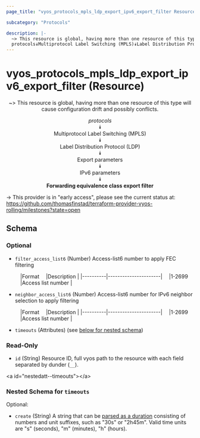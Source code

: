 ```yaml
---
page_title: "vyos_protocols_mpls_ldp_export_ipv6_export_filter Resource - vyos"

subcategory: "Protocols"

description: |- 
  ~> This resource is global, having more than one resource of this type will cause configuration drift and possibly conflicts.
  protocols⯯Multiprotocol Label Switching (MPLS)⯯Label Distribution Protocol (LDP)⯯Export parameters⯯IPv6 parameters⯯Forwarding equivalence class export filter
---
```


# vyos_protocols_mpls_ldp_export_ipv6_export_filter (Resource)
<center>

~> This resource is global, having more than one resource of this type will cause configuration drift and possibly conflicts.

*protocols*  
⯯  
Multiprotocol Label Switching (MPLS)  
⯯  
Label Distribution Protocol (LDP)  
⯯  
Export parameters  
⯯  
IPv6 parameters  
⯯  
**Forwarding equivalence class export filter**


</center>

-> This provider is in "early access", please see the current status at: https://github.com/thomasfinstad/terraform-provider-vyos-rolling/milestones?state=open

## Schema

### Optional

- `filter_access_list6` (Number) Access-list6 number to apply FEC filtering

    &emsp;|Format  &emsp;|Description         |
    |----------|----------------------|
    &emsp;|1-2699  &emsp;|Access list number  |
- `neighbor_access_list6` (Number) Access-list6 number for IPv6 neighbor selection to apply filtering

    &emsp;|Format  &emsp;|Description         |
    |----------|----------------------|
    &emsp;|1-2699  &emsp;|Access list number  |
- `timeouts` (Attributes) (see [below for nested schema](#nestedatt--timeouts))

### Read-Only

- `id` (String) Resource ID, full vyos path to the resource with each field separated by dunder (`__`).

&lt;a id=&#34;nestedatt--timeouts&#34;&gt;&lt;/a&gt;
### Nested Schema for `timeouts`

Optional:

- `create` (String) A string that can be [parsed as a duration](https://pkg.go.dev/time#ParseDuration) consisting of numbers and unit suffixes, such as &#34;30s&#34; or &#34;2h45m&#34;. Valid time units are &#34;s&#34; (seconds), &#34;m&#34; (minutes), &#34;h&#34; (hours).  
